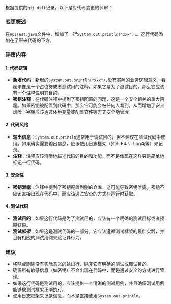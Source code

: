 根据提供的`git diff`记录，以下是对代码变更的评审：

### 变更概述
在`ApiTest.java`文件中，增加了一行`System.out.println("xxx");`。这行代码添加在了原来代码的下方。

### 评审内容

#### 1. 代码逻辑
- **新增代码**：新增的`System.out.println("xxx");`没有实际的业务逻辑意义，看起来像是一个占位符或者测试用的注释。如果它是为了测试目的，那么它应该有一个注释说明其目的。
- **密钥注释**：在代码注释中提到了密钥配置的问题，这是一个安全相关的重大问题。如果密钥被配置到代码中，那么它可能会被任何人看到，从而增加了安全风险。密钥应该通过环境变量或配置文件等方式安全地管理。

#### 2. 代码风格
- **输出信息**：`System.out.println`通常用于调试目的，但不建议在测试代码中使用。如果确实需要输出信息，应该使用日志框架（如SLF4J、Log4j等）来记录。
- **注释**：注释应该清晰地描述代码的目的和功能，而不是像现在这样只是简单地标记一行代码。

#### 3. 安全性
- **密钥泄露**：注释中提到了密钥配置到别的仓库，这可能导致密钥泄露。密钥不应该直接出现在代码中，而应该通过安全的方式在运行时获取。

#### 4. 测试代码
- **测试目的**：如果这行代码是为了测试目的，应该有一个明确的测试目标或者预期结果。
- **测试框架**：如果这是测试代码的一部分，它应该遵循测试框架的最佳实践，并且有相应的测试用例来验证其行为。

### 建议
- 移除或删除没有实际意义的输出行，除非它有明确的测试或调试目的。
- 确保所有敏感信息（如密钥）不会出现在代码中，而是通过安全的方式进行管理。
- 如果这行代码是测试用的，应该提供一个清晰的测试用例，并且确保测试用例能够被测试框架正确执行。
- 使用日志框架来记录信息，而不是直接使用`System.out.println`。